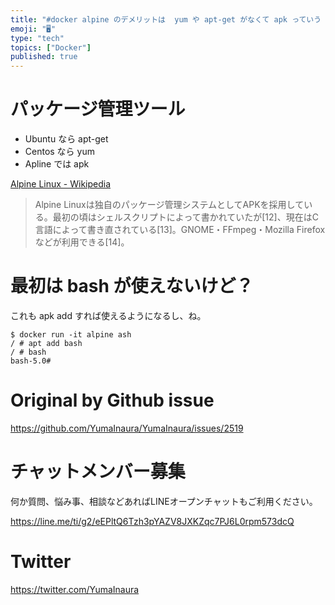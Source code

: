 ```yaml
---
title: "#docker alpine のデメリットは  yum や apt-get がなくて apk っていう Alpine 専用パッケージ管理シス"
emoji: "🖥"
type: "tech"
topics: ["Docker"]
published: true
---
```


# パッケージ管理ツール

- Ubuntu なら apt-get
- Centos なら yum
- Apline では apk 

[Alpine Linux - Wikipedia](https://ja.wikipedia.org/wiki/Alpine_Linux)

>Alpine Linuxは独自のパッケージ管理システムとしてAPKを採用している。最初の頃はシェルスクリプトによって書かれていたが[12]、現在はC言語によって書き直されている[13]。GNOME・FFmpeg・Mozilla Firefoxなどが利用できる[14]。

 # 最初は bash が使えないけど？

これも apk add すれば使えるようになるし、ね。

```
$ docker run -it alpine ash
/ # apt add bash
/ # bash
bash-5.0#
```


# Original by Github issue

https://github.com/YumaInaura/YumaInaura/issues/2519








<!-- Update From Qiita API -->

# チャットメンバー募集


何か質問、悩み事、相談などあればLINEオープンチャットもご利用ください。

https://line.me/ti/g2/eEPltQ6Tzh3pYAZV8JXKZqc7PJ6L0rpm573dcQ





# Twitter


https://twitter.com/YumaInaura


<!-- Update From Qiita API -->


